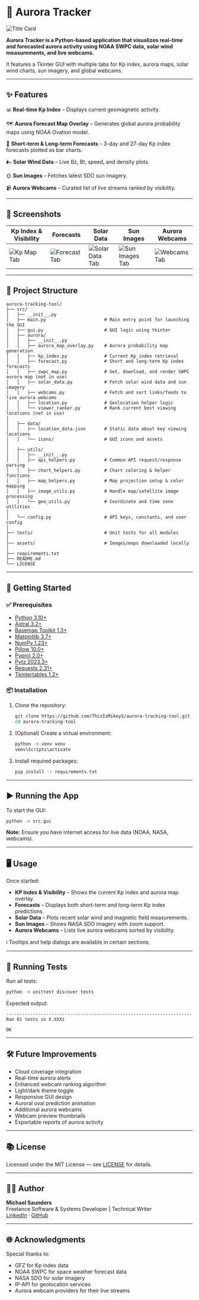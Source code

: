 ﻿# 🌌 Aurora Tracker
![Title Card](assets/images/aurora_tracker_icon.png)

**Aurora Tracker is a Python-based application that visualizes real-time and forecasted aurora activity using NOAA SWPC data, solar wind measurements, and live webcams.**  

It features a Tkinter GUI with multiple tabs for Kp index, aurora maps, solar wind charts, sun imagery, and global webcams.

---

## ✨ Features

📊 **Real-time Kp Index** – Displays current geomagnetic activity.

🗺️ **Aurora Forecast Map Overlay** – Generates global aurora probability maps using NOAA Ovation model.

📅 **Short-term & Long-term Forecasts** – 3-day and 27-day Kp index forecasts plotted as bar charts.

🌬️ **Solar Wind Data** – Live Bz, Bt, speed, and density plots.

🌞 **Sun Images** – Fetches latest SDO sun imagery.

📹 **Aurora Webcams** – Curated list of live streams ranked by visibility.

---

## 📸 Screenshots

| Kp Index & Visibility | Forecasts | Solar Data | Sun Images | Aurora Webcams |
|-----------------------|-----------|------------|------------|----------------|
| ![Kp Map Tab](assets/screenshots/kp-and-aurora-map-screenshot.png) | ![Forecast Tab](assets/screenshots/long-term-forecast-screenshot.png) | ![Solar Data Tab](assets/screenshots/solar-data-screenshot.png) | ![Sun Images Tab](assets/screenshots/sun-images-screenshot.png) | ![Webcams Tab](assets/screenshots/aurora-webcams-screenshot.png)

---

## 📁 Project Structure

```
aurora-tracking-tool/
├── src/
│   ├── __init__.py
│   ├── main.py                      # Main entry point for launching the GUI
│   ├── gui.py                       # GUI logic using tkinter
│   ├── aurora/
│   │   ├── __init__.py
│   │   ├── aurora_map_overlay.py    # Aurora probability map generation
│   │   ├── kp_index.py              # Current Kp index retrieval
│   │   ├── forecast.py              # Short and long-term Kp index forecasts
│   │   ├── swpc_map.py              # Get, download, and render SWPC aurora map (not in use)
│   │   ├── solar_data.py            # Fetch solar wind data and sun imagery
│   │   ├── webcams.py               # Fetch and sort links/feeds to live aurora webcams
│   │   ├── location.py              # Geolocation helper logic
│   │   └── viewer_ranker.py         # Rank current best viewing locations (not in use)
│
│   ├── data/
│   │   ├── location_data.json       # Static data about key viewing locations
│   │   └── icons/                   # GUI icons and assets
│
│   ├── utils/
│   │   ├── __init__.py
│   │   ├── api_helpers.py           # Common API request/response parsing
│   │   ├── chart_helpers.py         # Chart coloring & helper functions
│   │   ├── map_helpers.py           # Map projection setup & color mapping
│   │   ├── image_utils.py           # Handle map/satellite image processing
│   │   └── geo_utils.py             # Coordinate and time zone utilities
│
│   └── config.py                    # API keys, constants, and user config
│
├── tests/                           # Unit tests for all modules
│
├── assets/                          # Images/maps downloaded locally
│
├── requirements.txt
├── README.md
└── LICENSE

```

---

## 🚀 Getting Started

### ✅ Prerequisites

- [Python 3.10+](https://www.python.org/downloads/)
- [Astral 3.2+](https://pypi.org/project/astral/)
- [Basemap Toolkit 1.3+](https://pypi.org/project/basemap/)
- [Matplotlib 3.7+](https://pypi.org/project/matplotlib/)
- [NumPy 1.23+](https://pypi.org/project/numpy/)
- [Pillow 10.0+](https://pypi.org/project/Pillow/)
- [Pyproj 2.0+](https://pypi.org/project/pyproj/)
- [Pytz 2023.3+](https://pypi.org/project/pytz/)
- [Requests 2.31+](https://pypi.org/project/requests/)
- [Tkintertables 1.2+](https://pypi.org/project/tkintertable/)

### 📦 Installation

1. Clone the repository:
   ```bash
   git clone https://github.com/ThisIsMikeyS/aurora-tracking-tool.git
   cd aurora-tracking-tool
   ```

2. (Optional) Create a virtual environment:
   ```bash
   python -m venv venv
   venv\Scripts\activate
   ```

3. Install required packages:
   ```bash
   pip install -r requirements.txt
   ```

---

## ▶️ Running the App

To start the GUI:
```bash
python -m src.gui
```

**Note:** Ensure you have internet access for live data (NOAA, NASA, webcams).

---

## 🖥️ Usage
Once started:

- **KP Index & Visibility** – Shows the current Kp index and aurora map overlay.
- **Forecasts** – Displays both short-term and long-term Kp index predictions.
- **Solar Data** – Plots recent solar wind and magnetic field measurements.
- **Sun Images** – Shows NASA SDO imagery with zoom support.
- **Aurora Webcams** – Lists live aurora webcams sorted by visibility.

ℹ️ Tooltips and help dialogs are available in certain sections.

---

## 🧪 Running Tests

Run all tests:
```bash
python -m unittest discover tests
```

Expected output:
```
----------------------------------------------------------------------
Ran 61 tests in X.XXXs

OK
```

---

## 🛠️ Future Improvements

- Cloud coverage integration
- Real-time aurora alerts
- Enhanced webcam ranking algorithm
- Light/dark theme toggle
- Responsive GUI design
- Auroral oval prediction animation
- Additional aurora webcams
- Webcam preview thumbnails
- Exportable reports of aurora activity

---

## 📚 License

Licensed under the MIT License — see [LICENSE](LICENSE) for details.

---

## 🧑‍💻 Author

**Michael Saunders**  
Freelance Software & Systems Developer | Technical Writer  
[LinkedIn](https://www.linkedin.com/in/michael-saunders-805785128/) · [GitHub](https://github.com/ThisIsMikeyS)

---

## 🌐 Acknowledgments

Special thanks to:
- GFZ for Kp index data
- NOAA SWPC for space weather forecast data
- NASA SDO for solar imagery
- IP-API for geolocation services
- Aurora webcam providers for their live streams
